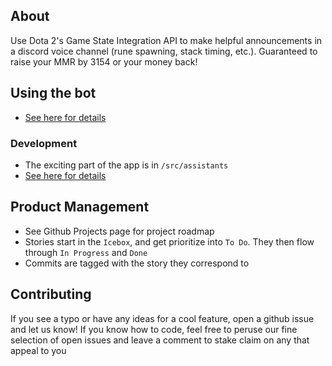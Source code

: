 ## About

Use Dota 2's Game State Integration API to make helpful announcements in a discord voice channel (rune spawning, stack timing, etc.). Guaranteed to raise your MMR by 3154 or your money back!

## Using the bot

-   [See here for details](https://dota-coach.fly.dev/instructions)

### Development

-   The exciting part of the app is in `/src/assistants`
-   [See here for details](./development.md)

## Product Management

-   See Github Projects page for project roadmap
-   Stories start in the `Icebox`, and get prioritize into `To Do`. They then flow through `In Progress` and `Done`
-   Commits are tagged with the story they correspond to

## Contributing

If you see a typo or have any ideas for a cool feature, open a github issue and let us know! If you know how to code, feel free to peruse our fine selection of open issues and leave a comment to stake claim on any that appeal to you
